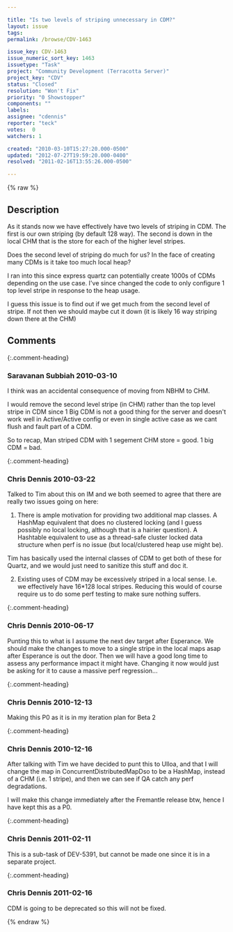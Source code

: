 ```yaml
---

title: "Is two levels of striping unnecessary in CDM?"
layout: issue
tags: 
permalink: /browse/CDV-1463

issue_key: CDV-1463
issue_numeric_sort_key: 1463
issuetype: "Task"
project: "Community Development (Terracotta Server)"
project_key: "CDV"
status: "Closed"
resolution: "Won't Fix"
priority: "0 Showstopper"
components: ""
labels: 
assignee: "cdennis"
reporter: "teck"
votes:  0
watchers: 1

created: "2010-03-10T15:27:20.000-0500"
updated: "2012-07-27T19:59:20.000-0400"
resolved: "2011-02-16T13:55:26.000-0500"

---
```




{% raw %}



## Description

<div markdown="1" class="description">

As it stands now we have effectively have two levels of striping in CDM. The first is our own striping (by default 128 way). The second is down in the local CHM that is the store for each of the higher level stripes. 

Does the second level of striping do much for us? In the face of creating many CDMs is it take too much local heap? 

I ran into this since express quartz can potentially create 1000s of CDMs depending on the use case. I've since changed the code to only configure 1 top level stripe in response to the heap usage.

I guess this issue is to find out if we get much from the second level of stripe. If not then we should maybe cut it down (it is likely 16 way striping down there at the CHM)


</div>

## Comments


{:.comment-heading}
### **Saravanan Subbiah** <span class="date">2010-03-10</span>

<div markdown="1" class="comment">

I think was an accidental consequence of moving from NBHM to CHM.

I would remove the second level stripe (in CHM) rather than the top level stripe in CDM since 1 Big CDM is not a good thing for the server and doesn't work well in Active/Active config or even in single active case as we cant flush and fault part of a CDM.

So to recap, Man striped CDM with 1 segement CHM store = good.  1 big CDM = bad.

</div>


{:.comment-heading}
### **Chris Dennis** <span class="date">2010-03-22</span>

<div markdown="1" class="comment">

Talked to Tim about this on IM and we both seemed to agree that there are really two issues going on here:

1.  There is ample motivation for providing two additional map classes.
A HashMap equivalent that does no clustered locking (and I guess possibly no local locking, although that is a hairier question).
A Hashtable equivalent to use as a thread-safe cluster locked data structure when perf is no issue (but local/clustered heap use might be).

Tim has basically used the internal classes of CDM to get both of these for Quartz, and we would just need to sanitize this stuff and doc it.

2.  Existing uses of CDM may be excessively striped in a local sense.  I.e. we effectively have 16\*128 local stripes.  Reducing this would of course require us to do some perf testing to make sure nothing suffers.

</div>


{:.comment-heading}
### **Chris Dennis** <span class="date">2010-06-17</span>

<div markdown="1" class="comment">

Punting this to what is I assume the next dev target after Esperance.  We should make the changes to move to a single stripe in the local maps asap after Esperance is out the door.  Then we will have a good long time to assess any performance impact it might have. Changing it now would just be asking for it to cause a massive perf regression...

</div>


{:.comment-heading}
### **Chris Dennis** <span class="date">2010-12-13</span>

<div markdown="1" class="comment">

Making this P0 as it is in my iteration plan for Beta 2

</div>


{:.comment-heading}
### **Chris Dennis** <span class="date">2010-12-16</span>

<div markdown="1" class="comment">

After talking with Tim we have decided to punt this to Ulloa, and that I will change the map in ConcurrentDistributedMapDso to be a HashMap, instead of a CHM (i.e. 1 stripe), and then we can see if QA catch any perf degradations.

I will make this change immediately after the Fremantle release btw, hence I have kept this as a P0.

</div>


{:.comment-heading}
### **Chris Dennis** <span class="date">2011-02-11</span>

<div markdown="1" class="comment">

This is a sub-task of DEV-5391, but cannot be made one since it is in a separate project.

</div>


{:.comment-heading}
### **Chris Dennis** <span class="date">2011-02-16</span>

<div markdown="1" class="comment">

CDM is going to be deprecated so this will not be fixed.

</div>



{% endraw %}
